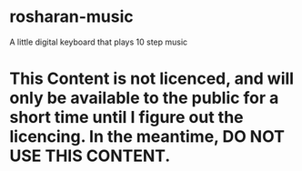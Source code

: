 # rosharan-music
 A little digital keyboard that plays 10 step music

# This Content is not licenced, and will only be available to the public for a short time until I figure out the licencing. In the meantime, DO NOT USE THIS CONTENT.